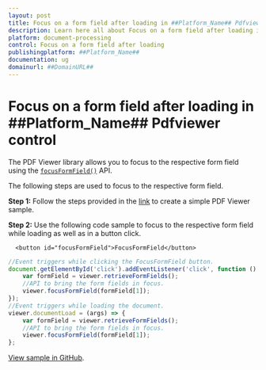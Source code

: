 ```yaml
---
layout: post
title: Focus on a form field after loading in ##Platform_Name## Pdfviewer control | Syncfusion
description: Learn here all about Focus on a form field after loading in Syncfusion ##Platform_Name## Pdfviewer control of Syncfusion Essential JS 2 and more.
platform: document-processing
control: Focus on a form field after loading
publishingplatform: ##Platform_Name##
documentation: ug
domainurl: ##DomainURL##
---
```


# Focus on a form field after loading in ##Platform_Name## Pdfviewer control

The PDF Viewer library allows you to focus to the respective form field using the [`focusFormField()`](https://ej2.syncfusion.com/documentation/api/pdfviewer/#focusformfield) API.

The following steps are used to focus to the respective form field.

**Step 1:** Follow the steps provided in the [link](https://help.syncfusion.com/document-processing/pdf/pdf-viewer/javascript-es6/getting-started/) to create a simple PDF Viewer sample.

**Step 2:** Use the following code sample to focus to the respective form field while loading as well as in a button click.

```
  <button id="focusFormField">FocusFormField</button>
```

```ts
//Event triggers while clicking the FocusFormField button.
document.getElementById('click').addEventListener('click', function () {
    var formField = viewer.retrieveFormFields();
    //API to bring the form fields in focus.
    viewer.focusFormField(formField[1]);
});
//Event triggers while loading the document.
viewer.documentLoad = (args) => {
    var formField = viewer.retrieveFormFields();
    //API to bring the form fields in focus.
    viewer.focusFormField(formField[1]);
};
```

[View sample in GitHub](https://github.com/SyncfusionExamples/javascript-pdf-viewer-examples/tree/master/Form%20Fields/Focusing%20the%20form%20fields%20while%20loading).